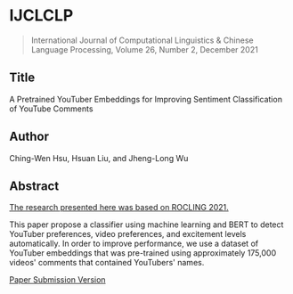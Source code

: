 # IJCLCLP
> International Journal of Computational Linguistics & Chinese Language Processing, Volume 26, Number 2, December 2021

## **Title**
A Pretrained YouTuber Embeddings for Improving Sentiment Classification of YouTube Comments
## **Author**
Ching-Wen Hsu, Hsuan Liu, and Jheng-Long Wu
## **Abstract**
[The research presented here was based on ROCLING 2021.](https://github.com/maggie940155/ROCLING-2021)

This paper propose a classifier using machine learning and BERT to detect YouTuber preferences, video preferences, and excitement levels automatically. In order to improve performance, we use a dataset of YouTuber embeddings that was pre-trained using approximately 175,000 videos' comments that contained YouTubers' names.

[Paper Submission Version](https://github.com/maggie940155/ROCLING-2021)

